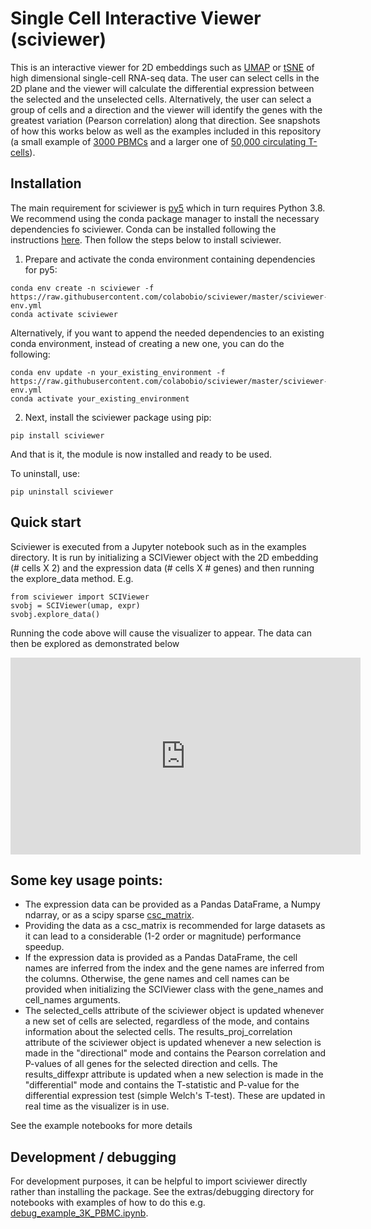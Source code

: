# Single Cell Interactive Viewer (sciviewer)

This is an interactive viewer for 2D embeddings such as [UMAP](https://umap-learn.readthedocs.io/en/latest/) or [tSNE](https://lvdmaaten.github.io/tsne/) of high dimensional single-cell RNA-seq data. The user can select cells in the 2D plane and the viewer will calculate the differential expression between the selected and the unselected cells. Alternatively, the user can select a group of cells and a direction and the viewer will identify the genes with the greatest variation (Pearson correlation) along that direction. See snapshots of how this works below as well as the examples included in this repository (a small example of [3000 PBMCs](./examples/sciviewer_example_3K_PBMC.ipynb) and a larger one of [50,000 circulating T-cells](./examples/sciviewer_example_50K_Tcell.ipynb)).

## Installation

The main requirement for sciviewer is [py5](http://py5.ixora.io/install/) which in turn requires Python 3.8. We recommend using the conda package manager to install the necessary dependencies fo sciviewer. Conda can be installed following the instructions [here](https://docs.conda.io/en/latest/miniconda.html). Then follow the steps below to install sciviewer.

1. Prepare and activate the conda environment containing dependencies for py5:

```
conda env create -n sciviewer -f https://raw.githubusercontent.com/colabobio/sciviewer/master/sciviewer-env.yml
conda activate sciviewer
```
Alternatively, if you want to append the needed dependencies to an existing conda environment, instead of creating a new one, you can do the following:

```
conda env update -n your_existing_environment -f https://raw.githubusercontent.com/colabobio/sciviewer/master/sciviewer-env.yml
conda activate your_existing_environment
```

2. Next, install the sciviewer package using pip:
```
pip install sciviewer
```

And that is it, the module is now installed and ready to be used.

To uninstall, use:
```
pip uninstall sciviewer
```

## Quick start

Sciviewer is executed from a Jupyter notebook such as in the examples directory. It is run by initializing a SCIViewer object with the 2D embedding (# cells X 2) and the expression data (# cells X # genes) and then running the explore_data method. E.g.

```
from sciviewer import SCIViewer
svobj = SCIViewer(umap, expr)
svobj.explore_data()
```

Running the code above will cause the visualizer to appear. The data can then be explored as demonstrated below




<iframe width="560" height="315" src="https://www.youtube.com/embed/eUrQWPrLkDM" title="YouTube video player" frameborder="0" allow="accelerometer; autoplay; clipboard-write; encrypted-media; gyroscope; picture-in-picture" allowfullscreen></iframe>




## Some key usage points:
 - The expression data can be provided as a Pandas DataFrame, a Numpy ndarray, or as a scipy sparse [csc_matrix](https://docs.scipy.org/doc/scipy/reference/generated/scipy.sparse.csr_matrix.html).
 - Providing the data as a csc_matrix is recommended for large datasets as it can lead to a considerable (1-2 order or magnitude) performance speedup.
 - If the expression data is provided as a Pandas DataFrame, the cell names are inferred from the index and the gene names are inferred from the columns. Otherwise, the gene names and cell names can be provided when initializing the SCIViewer class with the gene_names and cell_names arguments.
 - The selected_cells attribute of the sciviewer object is updated whenever a new set of cells are selected, regardless of the mode, and contains information about the selected cells. The results_proj_correlation attribute of the sciviewer object is updated whenever a new selection is made in the "directional" mode and contains the Pearson correlation and P-values of all genes for the selected direction and cells. The results_diffexpr attribute is updated when a new selection is made in the "differential" mode and contains the T-statistic and P-value for the differential expression test (simple Welch's T-test). These are updated in real time as the visualizer is in use.

See the example notebooks for more details

## Development / debugging

For development purposes, it can be helpful to import sciviewer directly rather than installing the package. See the extras/debugging directory for notebooks with examples of how to do this e.g. [debug_example_3K_PBMC.ipynb](extras/debugging/debug_example_3K_PBMC.ipynb).

